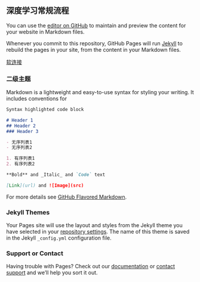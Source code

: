 ## 深度学习常规流程

You can use the [editor on GitHub](https://github.com/liuskate/liuskate.github.io/edit/master/index.md) to maintain and preview the content for your website in Markdown files.

Whenever you commit to this repository, GitHub Pages will run [Jekyll](https://jekyllrb.com/) to rebuild the pages in your site, from the content in your Markdown files.

[软连接](https://github.com/liuskate/liuskate.github.io/edit/master/index.md)

### 二级主题

Markdown is a lightweight and easy-to-use syntax for styling your writing. It includes conventions for

```markdown
Syntax highlighted code block

# Header 1
## Header 2
### Header 3

- 无序列表1
- 无序列表2

1. 有序列表1
2. 有序列表2

**Bold** and _Italic_ and `Code` text

[Link](url) and ![Image](src)
```

For more details see [GitHub Flavored Markdown](https://guides.github.com/features/mastering-markdown/).

### Jekyll Themes

Your Pages site will use the layout and styles from the Jekyll theme you have selected in your [repository settings](https://github.com/liuskate/liuskate.github.io/settings). The name of this theme is saved in the Jekyll `_config.yml` configuration file.

### Support or Contact

Having trouble with Pages? Check out our [documentation](https://help.github.com/categories/github-pages-basics/) or [contact support](https://github.com/contact) and we’ll help you sort it out.
